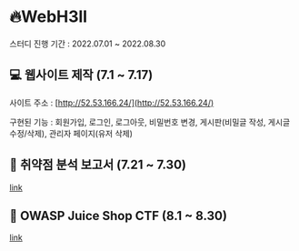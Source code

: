 # 🔥WebH3ll

스터디 진행 기간 : 2022.07.01 ~ 2022.08.30

## 💻 웹사이트 제작 (7.1 ~ 7.17)

사이트 주소 : [http://52.53.166.24/](http://52.53.166.24/)

구현된 기능 : 회원가입, 로그인, 로그아웃, 비밀번호 변경, 게시판(비밀글 작성, 게시글 수정/삭제), 관리자 페이지(유저 삭제)

## 📑 취약점 분석 보고서 (7.21 ~ 7.30)

[link](https://github.com/WebH3ll/kyohyun/blob/main/%EC%B7%A8%EC%95%BD%EC%A0%90%20%EB%B6%84%EC%84%9D%20%EB%B3%B4%EA%B3%A0%EC%84%9C-%EC%B5%9C%EC%A2%85.pdf)

## 🧃 OWASP Juice Shop CTF (8.1 ~ 8.30)

[link](https://congruous-jeep-e43.notion.site/OWASP-Juice-Shop-551abed36e3044fa81659890f4be2363)
